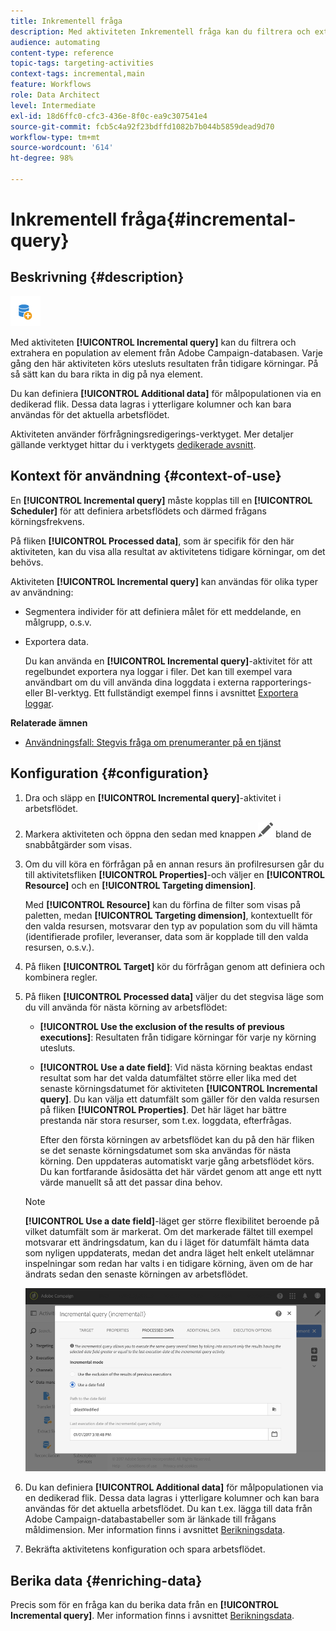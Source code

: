 ```yaml
---
title: Inkrementell fråga
description: Med aktiviteten Inkrementell fråga kan du filtrera och extrahera en population av element från Adobe Campaign-databasen.
audience: automating
content-type: reference
topic-tags: targeting-activities
context-tags: incremental,main
feature: Workflows
role: Data Architect
level: Intermediate
exl-id: 18d6ffc0-cfc3-436e-8f0c-ea9c307541e4
source-git-commit: fcb5c4a92f23bdffd1082b7b044b5859dead9d70
workflow-type: tm+mt
source-wordcount: '614'
ht-degree: 98%

---
```


# Inkrementell fråga{#incremental-query}

## Beskrivning {#description}

![](assets/incremental.png)

Med aktiviteten **[!UICONTROL Incremental query]** kan du filtrera och extrahera en population av element från Adobe Campaign-databasen. Varje gång den här aktiviteten körs utesluts resultaten från tidigare körningar. På så sätt kan du bara rikta in dig på nya element.

Du kan definiera **[!UICONTROL Additional data]** för målpopulationen via en dedikerad flik. Dessa data lagras i ytterligare kolumner och kan bara användas för det aktuella arbetsflödet.

Aktiviteten använder förfrågningsredigerings-verktyget. Mer detaljer gällande verktyget hittar du i verktygets [dedikerade avsnitt](../../automating/using/editing-queries.md#about-query-editor).

## Kontext för användning {#context-of-use}

En **[!UICONTROL Incremental query]** måste kopplas till en **[!UICONTROL Scheduler]** för att definiera arbetsflödets och därmed frågans körningsfrekvens.

På fliken **[!UICONTROL Processed data]**, som är specifik för den här aktiviteten, kan du visa alla resultat av aktivitetens tidigare körningar, om det behövs.

Aktiviteten **[!UICONTROL Incremental query]** kan användas för olika typer av användning:

* Segmentera individer för att definiera målet för ett meddelande, en målgrupp, o.s.v.

* Exportera data.

   Du kan använda en **[!UICONTROL Incremental query]**-aktivitet för att regelbundet exportera nya loggar i filer. Det kan till exempel vara användbart om du vill använda dina loggdata i externa rapporterings- eller BI-verktyg. Ett fullständigt exempel finns i avsnittet [Exportera loggar](../../automating/using/exporting-logs.md).

**Relaterade ämnen**

* [Användningsfall: Stegvis fråga om prenumeranter på en tjänst](../../automating/using/incremental-query-on-subscribers.md)

## Konfiguration {#configuration}

1. Dra och släpp en **[!UICONTROL Incremental query]**-aktivitet i arbetsflödet.
1. Markera aktiviteten och öppna den sedan med knappen ![](assets/edit_darkgrey-24px.png) bland de snabbåtgärder som visas.
1. Om du vill köra en förfrågan på en annan resurs än profilresursen går du till aktivitetsfliken **[!UICONTROL Properties]**-och väljer en **[!UICONTROL Resource]** och en **[!UICONTROL Targeting dimension]**.

   Med **[!UICONTROL Resource]** kan du förfina de filter som visas på paletten, medan **[!UICONTROL Targeting dimension]**, kontextuellt för den valda resursen, motsvarar den typ av population som du vill hämta (identifierade profiler, leveranser, data som är kopplade till den valda resursen, o.s.v.).

1. På fliken **[!UICONTROL Target]** kör du förfrågan genom att definiera och kombinera regler.
1. På fliken **[!UICONTROL Processed data]** väljer du det stegvisa läge som du vill använda för nästa körning av arbetsflödet:

   * **[!UICONTROL Use the exclusion of the results of previous executions]**: Resultaten från tidigare körningar för varje ny körning utesluts.
   * **[!UICONTROL Use a date field]**: Vid nästa körning beaktas endast resultat som har det valda datumfältet större eller lika med det senaste körningsdatumet för aktiviteten **[!UICONTROL Incremental query]**. Du kan välja ett datumfält som gäller för den valda resursen på fliken **[!UICONTROL Properties]**. Det här läget har bättre prestanda när stora resurser, som t.ex. loggdata, efterfrågas.

      Efter den första körningen av arbetsflödet kan du på den här fliken se det senaste körningsdatumet som ska användas för nästa körning. Den uppdateras automatiskt varje gång arbetsflödet körs. Du kan fortfarande åsidosätta det här värdet genom att ange ett nytt värde manuellt så att det passar dina behov.
   >[!NOTE]
   >
   >**[!UICONTROL Use a date field]**-läget ger större flexibilitet beroende på vilket datumfält som är markerat. Om det markerade fältet till exempel motsvarar ett ändringsdatum, kan du i läget för datumfält hämta data som nyligen uppdaterats, medan det andra läget helt enkelt utelämnar inspelningar som redan har valts i en tidigare körning, även om de har ändrats sedan den senaste körningen av arbetsflödet.

   ![](assets/incremental_query_usedatefield.png)

1. Du kan definiera **[!UICONTROL Additional data]** för målpopulationen via en dedikerad flik. Dessa data lagras i ytterligare kolumner och kan bara användas för det aktuella arbetsflödet. Du kan t.ex. lägga till data från Adobe Campaign-databastabeller som är länkade till frågans måldimension.  Mer information finns i avsnittet [Berikningsdata](../../automating/using/query.md#enriching-data).
1. Bekräfta aktivitetens konfiguration och spara arbetsflödet.

## Berika data {#enriching-data}

Precis som för en fråga kan du berika data från en **[!UICONTROL Incremental query]**. Mer information finns i avsnittet [Berikningsdata](../../automating/using/query.md#enriching-data).
